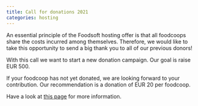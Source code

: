```yaml
---
title: Call for donations 2021
categories: hosting
---
```


An essential principle of the Foodsoft hosting offer is that all foodcoops share the
costs incurred among themselves. Therefore, we would like to take this opportunity
to send a big thank you to all of our previous donors!

With this call we want to start a new donation campaign. Our goal is raise EUR 500.

If your foodcoop has not yet donated, we are looking forward to your contribution.
Our  recommendation is a donation of EUR 20 per foodcoop.

Have a look at [this page](call-for-donations) for more information.
